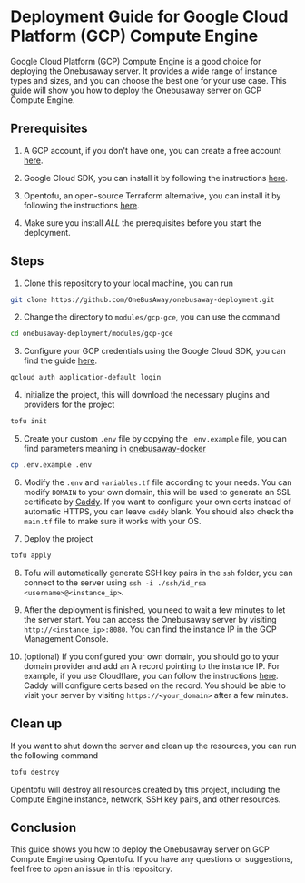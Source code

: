 # Deployment Guide for Google Cloud Platform (GCP) Compute Engine

Google Cloud Platform (GCP) Compute Engine is a good choice for deploying the Onebusaway server. It provides a wide range of instance types and sizes, and you can choose the best one for your use case. This guide will show you how to deploy the Onebusaway server on GCP Compute Engine.

## Prerequisites

1. A GCP account, if you don't have one, you can create a free account [here](https://cloud.google.com/free).

2. Google Cloud SDK, you can install it by following the instructions [here](https://cloud.google.com/sdk/docs/install).

3. Opentofu, an open-source Terraform alternative, you can install it by following the instructions [here](https://opentofu.org/docs/intro/install/).

4. Make sure you install *ALL* the prerequisites before you start the deployment.

## Steps

1. Clone this repository to your local machine, you can run
```bash
git clone https://github.com/OneBusAway/onebusaway-deployment.git
```

2. Change the directory to `modules/gcp-gce`, you can use the command
```bash
cd onebusaway-deployment/modules/gcp-gce
```

3. Configure your GCP credentials using the Google Cloud SDK, you can find the guide [here](https://cloud.google.com/docs/authentication/provide-credentials-adc).
```bash
gcloud auth application-default login
```

4. Initialize the project, this will download the necessary plugins and providers for the project
```bash
tofu init
```

5. Create your custom `.env` file by copying the `.env.example` file, you can find parameters meaning in [onebusaway-docker](https://github.com/OneBusAway/onebusaway-docker/)
```bash
cp .env.example .env
```

6. Modify the `.env` and `variables.tf` file according to your needs. You can modify `DOMAIN` to your own domain, this will be used to generate an SSL certificate by [Caddy](https://caddyserver.com/). If you want to configure your own certs instead of automatic HTTPS, you can leave `caddy` blank. You should also check the `main.tf` file to make sure it works with your OS.

7. Deploy the project
```bash
tofu apply
```

8. Tofu will automatically generate SSH key pairs in the `ssh` folder, you can connect to the server using `ssh -i ./ssh/id_rsa <username>@<instance_ip>`.

9. After the deployment is finished, you need to wait a few minutes to let the server start. You can access the Onebusaway server by visiting `http://<instance_ip>:8080`. You can find the instance IP in the GCP Management Console.

10. (optional) If you configured your own domain, you should go to your domain provider and add an A record pointing to the instance IP. For example, if you use Cloudflare, you can follow the instructions [here](https://support.cloudflare.com/hc/en-us/articles/360019093151-Managing-DNS-records-in-Cloudflare). Caddy will configure certs based on the record. You should be able to visit your server by visiting `https://<your_domain>` after a few minutes.

## Clean up
If you want to shut down the server and clean up the resources, you can run the following command
```bash
tofu destroy
```

Opentofu will destroy all resources created by this project, including the Compute Engine instance, network, SSH key pairs, and other resources.

## Conclusion
This guide shows you how to deploy the Onebusaway server on GCP Compute Engine using Opentofu. If you have any questions or suggestions, feel free to open an issue in this repository.
